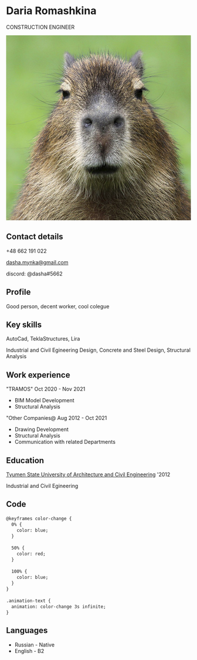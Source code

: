 # Daria Romashkina
CONSTRUCTION ENGINEER

![photo](./photo.jpg)

## Contact details  

+48 662 191 022

dasha.mynka@gmail.com

discord: @dasha#5662

## Profile

Good person, decent worker, cool colegue

## Key skills

AutoCad, TeklaStructures, Lira

Industrial and Civil Egineering Design, Concrete and Steel Design, Structural Analysis 

## Work experience

"TRAMOS" Oct 2020 - Nov 2021 

* BIM Model Development
* Structural Analysis

"Other Companies@ Aug 2012 - Oct 2021

* Drawing Development
* Structural Analysis
* Communication with related Departments

## Education

[Tyumen State University of Architecture and Civil Engineering](https://www.tyuiu.ru/) '2012

Industrial and Civil Egineering

## Code 

```
@keyframes color-change {
  0% {
    color: blue;
  }

  50% {
    color: red;
  }

  100% {
    color: blue;
  }
}

.animation-text {
  animation: color-change 3s infinite;
}
```

## Languages

* Russian - Native
* English - B2


